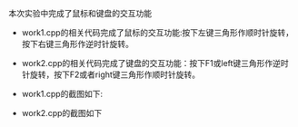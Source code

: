 本次实验中完成了鼠标和键盘的交互功能
- work1.cpp的相关代码完成了鼠标的交互功能:按下左键三角形作顺时针旋转，按下右键三角形作逆时针旋转。
- work2.cpp的相关代码完成了键盘的交互功能：按下F1或left键三角形作逆时针旋转，按下F2或者right键三角形作顺时针旋转。
- work1.cpp的截图如下:



- work2.cpp的截图如下
